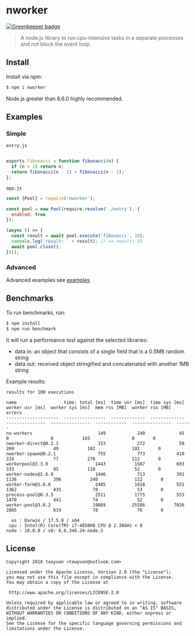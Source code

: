 # nworker

[![Greenkeeper badge](https://badges.greenkeeper.io/taoyuan/nworker.svg)](https://greenkeeper.io/)

> A node.js library to run cpu-intensive tasks in a separate processes and not block the event loop.

## Install

Install via npm:

```bash
$ npm i nworker
```

Node.js greater than 6.6.0 highly recommended.

## Examples

### Simple

`entry.js`

```js

exports.fibonacci = function fibonacci(n) {
  if (n < 2) return n;
  return fibonacci(n - 2) + fibonacci(n - 1);
};

```

`app.js`

```js
const {Pool} = require('nworker');

const pool = new Pool(require.resolve('./entry'), {
  enabled: true
});

(async () => {
  const result = await pool.execute('fibonacci', 10);
  console.log('result: ' + result); // => result: 55
  await pool.close();
})();

```

### Advanced
Advanced examples see [examples](examples)

## Benchmarks

To run benchmarks, run:

```bash
$ npm install
$ npm run benchmark
```

It will run a performance test against the selected libraries:

* data in: an object that consists of a single field that is a 0.5MB random string
* data out: received object stringified and concatenated with another 1MB string

Example results:

```
results for 100 executions

name                  time: total [ms]  time usr [ms]  time sys [ms]  worker usr [ms]  worker sys [ms]  mem rss [MB]  worker rss [MB]  errors
--------------------  ----------------  -------------  -------------  ---------------  ---------------  ------------  ---------------  ------
no-workers                         149            240             45                0                0           103                0       0
nworker-direct@0.2.1               153            272             50              269               49           102              102       0
nworker-spawn@0.2.1                755            773            410              224               77           270              112       0
workerpool@2.3.0                  1443           1587            603              333               95           118               52       0
worker-nodes@1.6.0                1446            713            391             1136              396           240              112       0
worker-farm@1.6.0                 2485           1618            551             1362              435            70               53       0
process-pool@0.3.5                2511           1775            553             1470              441            74               52       0
worker-pool@3.0.2                19869          25586           7026             2805              619            78               76       0

  os : Darwin / 17.5.0 / x64                        
 cpu : Intel(R) Core(TM) i7-4850HQ CPU @ 2.30GHz × 8
node : 10.0.0 / v8: 6.6.346.24-node.5   
```

## License

```
Copyright 2018 taoyuan <towyuan@outlook.com>

Licensed under the Apache License, Version 2.0 (the "License");
you may not use this file except in compliance with the License.
You may obtain a copy of the License at

 http://www.apache.org/licenses/LICENSE-2.0

Unless required by applicable law or agreed to in writing, software
distributed under the License is distributed on an "AS IS" BASIS,
WITHOUT WARRANTIES OR CONDITIONS OF ANY KIND, either express or implied.
See the License for the specific language governing permissions and
limitations under the License.
```
